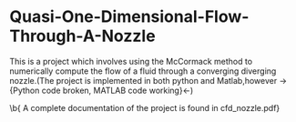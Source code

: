 # Quasi-One-Dimensional-Flow-Through-A-Nozzle
This is a project which involves using the McCormack method to numerically compute the flow of a fluid through a converging diverging nozzle.(The project is implemented in both python and Matlab,however ->{Python code broken, MATLAB code working}<-)

\b{ A complete documentation of the project is found in cfd_nozzle.pdf}
